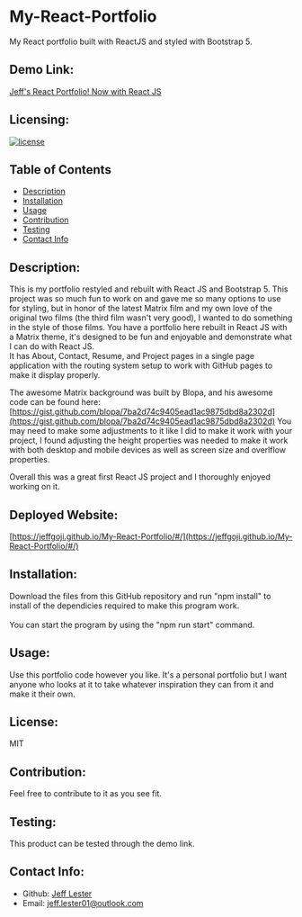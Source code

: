 # My-React-Portfolio
My React portfolio built with ReactJS and styled with Bootstrap 5.

## Demo Link:

[Jeff's React Portfolio! Now with React JS ](https://jeffgoji.github.io/My-React-Portfolio/#/)

## Licensing:

[![license](https://img.shields.io/badge/license-MIT-blue)](https://shields.io)

## Table of Contents

- [Description](#description)
- [Installation](#installation)
- [Usage](#usage)
- [Contribution](#contribution)
- [Testing](#testing)
- [Contact Info](#contact-info)

## Description:

This is my portfolio restyled and rebuilt with React JS and Bootstrap 5.
This project was so much fun to work on and gave me so many options to use for styling, but in honor of the latest Matrix film and my own love of the original two films (the third film wasn't very good), I wanted to do something in the style of those films.
You have a portfolio here rebuilt in React JS with a Matrix theme, it's designed to be fun and enjoyable and demonstrate what I can do with React JS.  
It has  About, Contact, Resume, and Project pages in a single page application with the routing system setup to work with GitHub pages to make it display properly.


The awesome Matrix background was built by Blopa, and his awesome code can be found here: [https://gist.github.com/blopa/7ba2d74c9405ead1ac9875dbd8a2302d](https://gist.github.com/blopa/7ba2d74c9405ead1ac9875dbd8a2302d)
You may need to make some adjustments to it like I did to make it work with your project, I found adjusting the height properties was needed to make it work with both desktop and mobile devices as well as screen size and overlflow properties.

Overall this was a great first React JS project and I thoroughly enjoyed working on it.

## Deployed Website:
[https://jeffgoji.github.io/My-React-Portfolio/#/](https://jeffgoji.github.io/My-React-Portfolio/#/)

## Installation:

Download the files from this GitHub repository and run "npm install" to install of the dependicies required to make this program work. 
<br />
<br />
You can start the program by using the "npm run start" command. 

## Usage:

Use this portfolio code however you like. It's a personal portfolio but I want anyone who looks at it to take whatever inspiration they can from it and make it their own.

## License:

MIT

## Contribution:

Feel free to contribute to it as you see fit.

## Testing:

This product can be tested through the demo link.

## Contact Info:

- Github: [Jeff Lester](https://github.com/JeffGoji)
- Email: jeff.lester01@outlook.com
